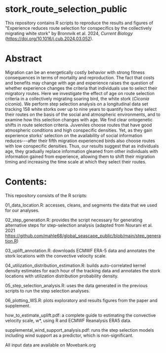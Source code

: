 # stork_route_selection_public

This repository contains R scripts to reproduce the results and figures of "Experience reduces route selection for conspecifics by the collectively migrating white stork" by Bronnvik et al. 2024, _Current Biology_ (https://doi.org/10.1016/j.cub.2024.03.052).

# Abstract
Migration can be an energetically costly behavior with strong fitness consequences in terms of mortality and reproduction. The fact that costs and benefits may change with age and experience raises the question of whether experience changes the criteria that individuals use to select their migratory routes. Here we investigate the effect of age on route selection criteria in a collectively migrating soaring bird, the white stork (_Ciconia ciconia_). We perform step selection analysis on a longitudinal data set tracking 158 white storks over up to nine years to quantify how they select their routes on the basis of the social and atmospheric environments, and to examine how this selection changes with age. We find clear ontogenetic shifts in route selection criteria. Juveniles choose routes that have good atmospheric conditions and high conspecific densities. Yet, as they gain experience storks' selection on the availability of social information reduces---after their fifth migration experienced birds also choose routes with low conspecific densities. Thus, our results suggest that as individuals age, they gradually replace information gleaned from other individuals with information gained from experience, allowing them to shift their migration timing and increasing the time scale at which they select their routes. 

# Contents:
This repository consists of the R scripts:

01_data_location.R: accesses, cleans, and segments the data that we used for our analyses.

02_step_generation.R: provides the script necessary for generating alternative steps for step-selection analysis (adapted from Nourani et al. 2021 https://github.com/mahle68/global_seascape_public/blob/main/step_generation.R)

03_uplift_annotation.R: downloads ECMWF ERA-5 data and annotates the stork locations with the convective velocity scale.

04_utilization_distribution_estimation.R: builds auto-correlated kernel density estimates for each hour of the tracking data and annotates the stork locations with utilization distribution probability density.

05_step_selection_analysis.R: uses the data generated in the previous scripts to run the step selection analyses.

06_plotting_WS.R: plots exploratory and results figures from the paper and supplement.

how_to_estimate_uplift.pdf: a complete guide to estimating the convective velocity scale, w*, using R and ECMWF Reanalysis ERA5 data.

supplemental_wind_support_analysis.pdf: runs the step selection models including wind support as a predictor, which is non-significant.

All input data are available on Movebank.org
